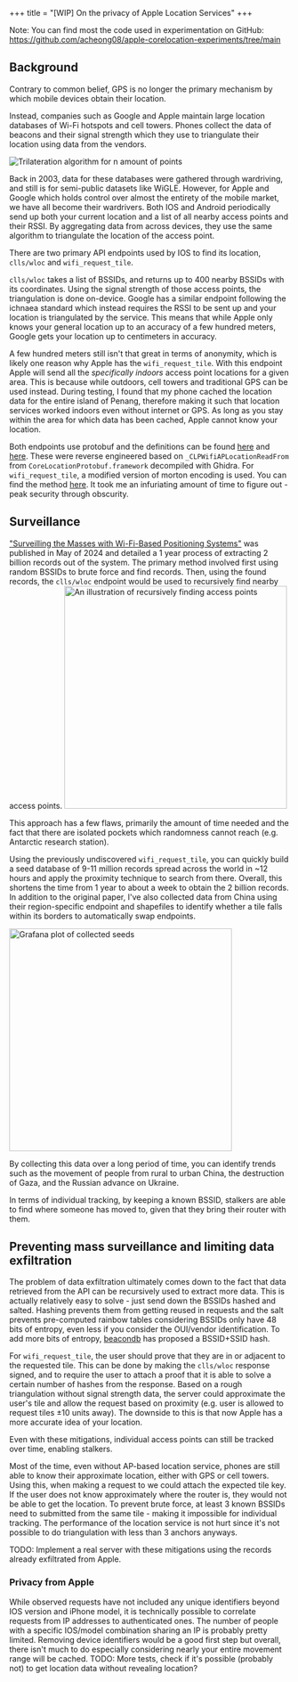 +++
title = "[WIP] On the privacy of Apple Location Services"
+++

Note: You can find most the code used in experimentation on GitHub: <https://github.com/acheong08/apple-corelocation-experiments/tree/main>

## Background

Contrary to common belief, GPS is no longer the primary mechanism by which mobile devices obtain their location.

Instead, companies such as Google and Apple maintain large location databases of Wi-Fi hotspots and cell towers. Phones collect the data of beacons and their signal strength which they use to triangulate their location using data from the vendors.

![Trilateration algorithm for n amount of points](/images/trilateration.png)

Back in 2003, data for these databases were gathered through wardriving, and still is for semi-public datasets like WiGLE. However, for Apple and Google which holds control over almost the entirety of the mobile market, we have all become their wardrivers. Both IOS and Android periodically send up both your current location and a list of all nearby access points and their RSSI. By aggregating data from across devices, they use the same algorithm to triangulate the location of the access point.

There are two primary API endpoints used by IOS to find its location, `clls/wloc` and `wifi_request_tile`.

`clls/wloc` takes a list of BSSIDs, and returns up to 400 nearby BSSIDs with its coordinates. Using the signal strength of those access points, the triangulation is done on-device. Google has a similar endpoint following the ichnaea standard which instead requires the RSSI to be sent up and your location is triangulated by the service. This means that while Apple only knows your general location up to an accuracy of a few hundred meters, Google gets your location up to centimeters in accuracy.

A few hundred meters still isn't that great in terms of anonymity, which is likely one reason why Apple has the `wifi_request_tile`. With this endpoint Apple will send all the *specifically indoors* access point locations for a given area. This is because while outdoors, cell towers and traditional GPS can be used instead. During testing, I found that my phone cached the location data for the entire island of Penang, therefore making it such that location services worked indoors even without internet or GPS. As long as you stay within the area for which data has been cached, Apple cannot know your location.

Both endpoints use protobuf and the definitions can be found [here](https://github.com/acheong08/apple-corelocation-experiments/blob/main/pb/BSSIDApple.proto) and [here](https://github.com/acheong08/apple-corelocation-experiments/blob/main/pb/wifiTiles.proto). These were reverse engineered based on `_CLPWifiAPLocationReadFrom` from `CoreLocationProtobuf.framework` decompiled with Ghidra. For `wifi_request_tile`, a modified version of morton encoding is used. You can find the method [here](https://github.com/acheong08/apple-corelocation-experiments/blob/main/lib/morton/morton.go). It took me an infuriating amount of time to figure out - peak security through obscurity.

## Surveillance

["Surveilling the Masses with Wi-Fi-Based Positioning Systems"](https://www.cs.umd.edu/~dml/papers/wifi-surveillance-sp24.pdf) was published in May of 2024 and detailed a 1 year process of extracting 2 billion records out of the system. The primary method involved first using random BSSIDs to brute force and find records. Then, using the found records, the `clls/wloc` endpoint would be used to recursively find nearby access points.
<img alt="An illustration of recursively finding access points" src="/images/wloc-recursive.svg" width="400">

This approach has a few flaws, primarily the amount of time needed and the fact that there are isolated pockets which randomness cannot reach (e.g. Antarctic research station).

Using the previously undiscovered `wifi_request_tile`, you can quickly build a seed database of 9-11 million records spread across the world in ~12 hours and apply the proximity technique to search from there. Overall, this shortens the time from 1 year to about a week to obtain the 2 billion records. In addition to the original paper, I've also collected data from China using their region-specific endpoint and shapefiles to identify whether a tile falls within its borders to automatically swap endpoints.

<img src="https://github.com/user-attachments/assets/8da21d51-a506-4c32-94b7-b3ae853d65ab" alt="Grafana plot of collected seeds" height=400></img>

By collecting this data over a long period of time, you can identify trends such as the movement of people from rural to urban China, the destruction of Gaza, and the Russian advance on Ukraine.

In terms of individual tracking, by keeping a known BSSID, stalkers are able to find where someone has moved to, given that they bring their router with them.

## Preventing mass surveillance and limiting data exfiltration

The problem of data exfiltration ultimately comes down to the fact that data retrieved from the API can be recursively used to extract more data. This is actually relatively easy to solve - just send down the BSSIDs hashed and salted. Hashing prevents them from getting reused in requests and the salt prevents pre-computed rainbow tables considering BSSIDs only have 48 bits of entropy, even less if you consider the OUI/vendor identification. To add more bits of entropy, [beacondb](https://codeberg.org/beacondb/beacondb/pulls/100) has proposed a BSSID+SSID hash.

For `wifi_request_tile`, the user should prove that they are in or adjacent to the requested tile. This can be done by making the `clls/wloc` response signed, and to require the user to attach a proof that it is able to solve a certain number of hashes from the response. Based on a rough triangulation without signal strength data, the server could approximate the user's tile and allow the request based on proximity (e.g. user is allowed to request tiles ±10 units away). The downside to this is that now Apple has a more accurate idea of your location.

Even with these mitigations, individual access points can still be tracked over time, enabling stalkers.

Most of the time, even without AP-based location service, phones are still able to know their approximate location, either with GPS or cell towers. Using this, when making a request to we could attach the expected tile key. If the user does not know approximately where the router is, they would not be able to get the location. To prevent brute force, at least 3 known BSSIDs need to submitted from the same tile - making it impossible for individual tracking. The performance of the location service is not hurt since it's not possible to do triangulation with less than 3 anchors anyways.

TODO: Implement a real server with these mitigations using the records already exfiltrated from Apple.

### Privacy from Apple

While observed requests have not included any unique identifiers beyond IOS version and iPhone model, it is technically possible to correlate requests from IP addresses to authenticated ones. The number of people with a specific IOS/model combination sharing an IP is probably pretty limited. Removing device identifiers would be a good first step but overall, there isn't much to do especially considering nearly your entire movement range will be cached. TODO: More tests, check if it's possible (probably not) to get location data without revealing location?
